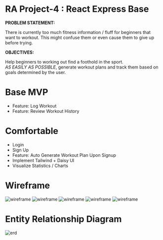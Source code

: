 # RA Project-4 : React Express Base
<b> PROBLEM STATEMENT: </b>
<p> There is currently too much fitness information / fluff for beginners that want to workout. This might confuse them or even cause them to give up before trying.</p>

<b>OBJECTIVES:</b>
  <p>Help beginners to working out find a foothold in the sport. <br> <i>AS EASILY AS POSSIBLE</i>, generate workout plans and track them based on goals determined by the user.

# Base MVP
<ul> 
  <li>Feature: Log Workout </li>
  <li>Feature: Review Workout History </li>
</ul>

# Comfortable 
<ul>  
  <li>Login </li>
  <li>Sign Up </li>
  <li>Feature: Auto Generate Workout Plan Upon Signup </li>
  <li>Implement Tailwind + Daisy UI </li>
  <li>Visualize Statistics / Charts </li>
</ul>

# Wireframe
<img src= https://i.postimg.cc/SQLGMm1s/1.png alt= wireframe img-1>
<img src= https://i.postimg.cc/Z5QPSnnf/2.png alt= wireframe img-2>
<img src= https://i.postimg.cc/x18GhMfJ/3.png alt= wireframe img-3>
<img src= https://i.postimg.cc/L6H3kGGV/4.png alt= wireframe img-4>
<img src= https://i.postimg.cc/nc0Y30Jf/5.png alt= wireframe img-5>

# Entity Relationship Diagram
<img src= https://i.postimg.cc/dVM07yfz/ERD-P4.png alt= erd img-1>
